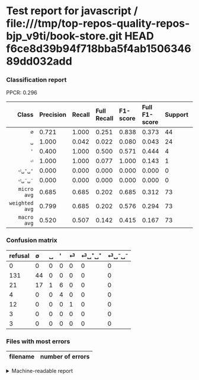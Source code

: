 # Test report for javascript / file:///tmp/top-repos-quality-repos-bjp_v9ti/book-store.git HEAD f6ce8d39b94f718bba5f4ab150634689dd032add

### Classification report

PPCR: 0.296

| Class | Precision | Recall | Full Recall | F1-score | Full F1-score | Support | Full Support | PPCR |
|------:|:----------|:-------|:------------|:---------|:---------|:--------|:-------------|:-----|
| `∅` | 0.721| 1.000| 0.251| 0.838| 0.373| 44| 175| 0.251 |
| `␣` | 1.000| 0.042| 0.022| 0.080| 0.043| 24| 45| 0.533 |
| `'` | 0.400| 1.000| 0.500| 0.571| 0.444| 4| 8| 0.500 |
| `⏎` | 1.000| 1.000| 0.077| 1.000| 0.143| 1| 13| 0.077 |
| `⏎␣⁺␣⁺` | 0.000| 0.000| 0.000| 0.000| 0.000| 0| 3| 0.000 |
| `⏎␣⁻␣⁻` | 0.000| 0.000| 0.000| 0.000| 0.000| 0| 3| 0.000 |
| `micro avg` | 0.685| 0.685| 0.202| 0.685| 0.312| 73| 247| 0.296 |
| `weighted avg` | 0.799| 0.685| 0.202| 0.576| 0.294| 73| 247| 0.296 |
| `macro avg` | 0.520| 0.507| 0.142| 0.415| 0.167| 73| 247| 0.296 |

### Confusion matrix

|refusal|  ∅| ␣| '| ⏎| ⏎␣⁺␣⁺| ⏎␣⁻␣⁻| 
|:---|:---|:---|:---|:---|:---|:---|
|0 |0 |0 |0 |0 |0 |0 |
|131 |44 |0 |0 |0 |0 |0 |
|21 |17 |1 |6 |0 |0 |0 |
|4 |0 |0 |4 |0 |0 |0 |
|12 |0 |0 |0 |1 |0 |0 |
|3 |0 |0 |0 |0 |0 |0 |
|3 |0 |0 |0 |0 |0 |0 |

### Files with most errors

| filename | number of errors|
|:----:|:-----|

<details>
    <summary>Machine-readable report</summary>
```json
{
  "cl_report": {"\u0027": {"f1-score": 0.5714285714285715, "precision": 0.4, "recall": 1.0, "support": 4}, "macro avg": {"f1-score": 0.4149206349206349, "precision": 0.5202185792349726, "recall": 0.5069444444444445, "support": 73}, "micro avg": {"f1-score": 0.684931506849315, "precision": 0.684931506849315, "recall": 0.684931506849315, "support": 73}, "weighted avg": {"f1-score": 0.576464448793216, "precision": 0.799146642712778, "recall": 0.684931506849315, "support": 73}, "\u2205": {"f1-score": 0.8380952380952381, "precision": 0.7213114754098361, "recall": 1.0, "support": 44}, "\u23ce": {"f1-score": 1.0, "precision": 1.0, "recall": 1.0, "support": 1}, "\u23ce\u2423\u207a\u2423\u207a": {"f1-score": 0.0, "precision": 0.0, "recall": 0.0, "support": 0}, "\u23ce\u2423\u207b\u2423\u207b": {"f1-score": 0.0, "precision": 0.0, "recall": 0.0, "support": 0}, "\u2423": {"f1-score": 0.07999999999999999, "precision": 1.0, "recall": 0.041666666666666664, "support": 24}},
  "cl_report_full": {"\u0027": {"f1-score": 0.4444444444444445, "precision": 0.4, "recall": 0.5, "support": 8}, "macro avg": {"f1-score": 0.16727686735055933, "precision": 0.5202185792349726, "recall": 0.14176231176231177, "support": 247}, "micro avg": {"f1-score": 0.31249999999999994, "precision": 0.684931506849315, "recall": 0.20242914979757085, "support": 247}, "weighted avg": {"f1-score": 0.2940220948986415, "precision": 0.7588239198247827, "recall": 0.20242914979757085, "support": 247}, "\u2205": {"f1-score": 0.3728813559322034, "precision": 0.7213114754098361, "recall": 0.25142857142857145, "support": 175}, "\u23ce": {"f1-score": 0.14285714285714288, "precision": 1.0, "recall": 0.07692307692307693, "support": 13}, "\u23ce\u2423\u207a\u2423\u207a": {"f1-score": 0.0, "precision": 0.0, "recall": 0.0, "support": 3}, "\u23ce\u2423\u207b\u2423\u207b": {"f1-score": 0.0, "precision": 0.0, "recall": 0.0, "support": 3}, "\u2423": {"f1-score": 0.04347826086956522, "precision": 1.0, "recall": 0.022222222222222223, "support": 45}},
  "ppcr": 0.29554655870445345
}
```
</details>
